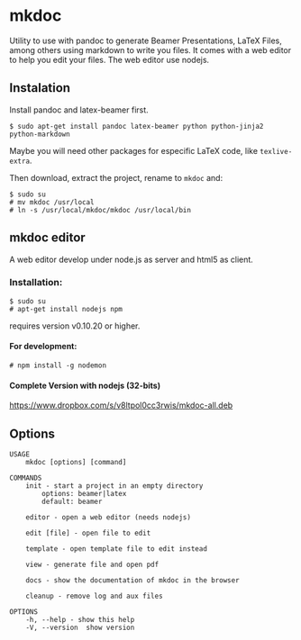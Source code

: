mkdoc
=====

Utility to use with pandoc to generate Beamer Presentations, LaTeX Files, among others
using markdown to write you files. It comes with a web editor to help you edit your files.
The web editor use nodejs.

Instalation
-----------

Install pandoc and latex-beamer first.

    $ sudo apt-get install pandoc latex-beamer python python-jinja2 python-markdown

Maybe you will need other packages for especific LaTeX code, like `texlive-extra`.

Then download, extract the project, rename to `mkdoc` and:

    $ sudo su
	# mv mkdoc /usr/local
	# ln -s /usr/local/mkdoc/mkdoc /usr/local/bin

mkdoc editor
------------

A web editor develop under node.js as server and html5 as client.

### Installation:

    $ sudo su
    # apt-get install nodejs npm

requires version v0.10.20 or higher.

#### For development:

    # npm install -g nodemon

#### Complete Version with nodejs (32-bits)

<https://www.dropbox.com/s/v8ltpol0cc3rwis/mkdoc-all.deb>

Options
-------

    USAGE
        mkdoc [options] [command]

    COMMANDS
        init - start a project in an empty directory
            options: beamer|latex
            default: beamer

        editor - open a web editor (needs nodejs)

        edit [file] - open file to edit

        template - open template file to edit instead

        view - generate file and open pdf

        docs - show the documentation of mkdoc in the browser

        cleanup - remove log and aux files

    OPTIONS
        -h, --help - show this help
        -V, --version  show version
